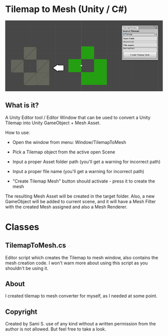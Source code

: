 # Tilemap to Mesh (Unity / C#)

![Tilemap to Mesh](/doc/tilemap_to_mesh.PNG)

## What is it?

A Unity Editor tool / Editor Window that can be used to convert a Unity Tilemap into Unity GameObject + Mesh Asset.

How to use:

* Open the window from menu: Window/TilemapToMesh 

* Pick a Tilemap object from the active open Scene

* Input a proper Asset folder path (you'll get a warning for incorrect path)

* Input a proper file name (you'll get a warning for incorrect path)

* "Create Tilemap Mesh" button should activate - press it to create the mesh

The resulting Mesh Asset will be created in the target folder. Also, a new GameObject will be added to current scene, and it will have a Mesh Filter with the created Mesh assigned and also a Mesh Renderer.


# Classes

## TilemapToMesh.cs
Editor script which creates the Tilemap to mesh window, also contains the mesh creation code. I won't warn more about using this script as you shouldn't be using it.

## About
I created tilemap to mesh converter for myself, as I needed at some point.

## Copyright
Created by Sami S. use of any kind without a written permission from the author is not allowed. But feel free to take a look.
